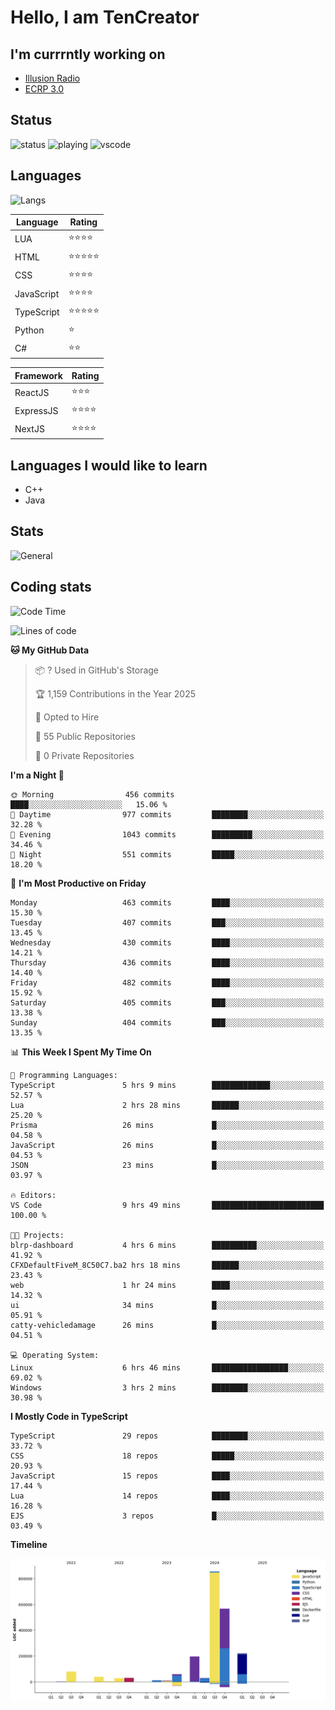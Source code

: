 # Hello, I am TenCreator

## I'm currrntly working on
- [Illusion Radio](https://illusionradio.co.uk/)
- [ECRP 3.0](http://github.com/Emerald-Coast-Roleplay/)

## Status
![status](https://api.statusbadges.me/badge/status/518334475038359555?simple=true&style=for-the-badge)
![playing](https://api.statusbadges.me/badge/playing/518334475038359555?style=for-the-badge)
![vscode](https://api.statusbadges.me/badge/vscode/518334475038359555?style=for-the-badge)

## Languages
![Langs](https://github-readme-stats.vercel.app/api/top-langs/?username=tencreator&layout=compact&theme=radical)


|Language|Rating|
|--------|------|
|LUA|⭐️⭐️⭐️⭐️|
|HTML|⭐️⭐️⭐️⭐️⭐️|
|CSS|⭐️⭐️⭐️⭐️|
|JavaScript|⭐️⭐️⭐️⭐️|
|TypeScript|⭐️⭐️⭐️⭐️⭐️|
|Python|⭐️|
|C#|⭐️⭐️ |

|Framework|Rating|
|--------|------|
|ReactJS|⭐️⭐️⭐|
|ExpressJS|⭐️⭐️⭐️⭐️|
|NextJS|⭐️⭐️⭐⭐️|

## Languages I would like to learn
- C++
- Java

## Stats
![General](https://github-readme-stats.vercel.app/api?username=tencreator&show_icons=true&theme=radical)

## Coding stats

<!--START_SECTION:waka-->
![Code Time](http://img.shields.io/badge/Code%20Time-494%20hrs%2055%20mins-blue)

![Lines of code](https://img.shields.io/badge/From%20Hello%20World%20I%27ve%20Written-2.1%20million%20lines%20of%20code-blue)

**🐱 My GitHub Data** 

> 📦 ? Used in GitHub's Storage 
 > 
> 🏆 1,159 Contributions in the Year 2025
 > 
> 💼 Opted to Hire
 > 
> 📜 55 Public Repositories 
 > 
> 🔑 0 Private Repositories 
 > 
**I'm a Night 🦉** 

```text
🌞 Morning                456 commits         ████░░░░░░░░░░░░░░░░░░░░░   15.06 % 
🌆 Daytime                977 commits         ████████░░░░░░░░░░░░░░░░░   32.28 % 
🌃 Evening                1043 commits        █████████░░░░░░░░░░░░░░░░   34.46 % 
🌙 Night                  551 commits         █████░░░░░░░░░░░░░░░░░░░░   18.20 % 
```
📅 **I'm Most Productive on Friday** 

```text
Monday                   463 commits         ████░░░░░░░░░░░░░░░░░░░░░   15.30 % 
Tuesday                  407 commits         ███░░░░░░░░░░░░░░░░░░░░░░   13.45 % 
Wednesday                430 commits         ████░░░░░░░░░░░░░░░░░░░░░   14.21 % 
Thursday                 436 commits         ████░░░░░░░░░░░░░░░░░░░░░   14.40 % 
Friday                   482 commits         ████░░░░░░░░░░░░░░░░░░░░░   15.92 % 
Saturday                 405 commits         ███░░░░░░░░░░░░░░░░░░░░░░   13.38 % 
Sunday                   404 commits         ███░░░░░░░░░░░░░░░░░░░░░░   13.35 % 
```


📊 **This Week I Spent My Time On** 

```text
💬 Programming Languages: 
TypeScript               5 hrs 9 mins        █████████████░░░░░░░░░░░░   52.57 % 
Lua                      2 hrs 28 mins       ██████░░░░░░░░░░░░░░░░░░░   25.20 % 
Prisma                   26 mins             █░░░░░░░░░░░░░░░░░░░░░░░░   04.58 % 
JavaScript               26 mins             █░░░░░░░░░░░░░░░░░░░░░░░░   04.53 % 
JSON                     23 mins             █░░░░░░░░░░░░░░░░░░░░░░░░   03.97 % 

🔥 Editors: 
VS Code                  9 hrs 49 mins       █████████████████████████   100.00 % 

🐱‍💻 Projects: 
blrp-dashboard           4 hrs 6 mins        ██████████░░░░░░░░░░░░░░░   41.92 % 
CFXDefaultFiveM_8C50C7.ba2 hrs 18 mins       ██████░░░░░░░░░░░░░░░░░░░   23.43 % 
web                      1 hr 24 mins        ████░░░░░░░░░░░░░░░░░░░░░   14.32 % 
ui                       34 mins             █░░░░░░░░░░░░░░░░░░░░░░░░   05.91 % 
catty-vehicledamage      26 mins             █░░░░░░░░░░░░░░░░░░░░░░░░   04.51 % 

💻 Operating System: 
Linux                    6 hrs 46 mins       █████████████████░░░░░░░░   69.02 % 
Windows                  3 hrs 2 mins        ████████░░░░░░░░░░░░░░░░░   30.98 % 
```

**I Mostly Code in TypeScript** 

```text
TypeScript               29 repos            ████████░░░░░░░░░░░░░░░░░   33.72 % 
CSS                      18 repos            █████░░░░░░░░░░░░░░░░░░░░   20.93 % 
JavaScript               15 repos            ████░░░░░░░░░░░░░░░░░░░░░   17.44 % 
Lua                      14 repos            ████░░░░░░░░░░░░░░░░░░░░░   16.28 % 
EJS                      3 repos             █░░░░░░░░░░░░░░░░░░░░░░░░   03.49 % 
```



**Timeline**

![Lines of Code chart](https://raw.githubusercontent.com/tencreator/tencreator/main/assets/bar_graph.png)


<!--END_SECTION:waka-->
